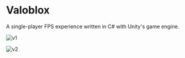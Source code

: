 # Valoblox
A single-player FPS experience written in C# with Unity's game engine.

![v1](https://user-images.githubusercontent.com/20495218/127544569-ded314b8-aad8-427c-844e-0e727bdd909a.png)

![v2](https://user-images.githubusercontent.com/20495218/127544610-56f8a6d7-81b1-4d82-a031-9c785dd21c56.png)

